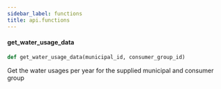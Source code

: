 ```yaml
---
sidebar_label: functions
title: api.functions
---
```


#### get\_water\_usage\_data

```python
def get_water_usage_data(municipal_id, consumer_group_id)
```

Get the water usages per year for the supplied municipal and consumer group


